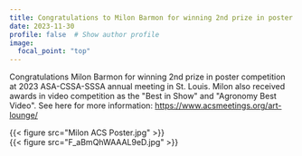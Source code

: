```yaml
---
title: Congratulations to Milon Barmon for winning 2nd prize in poster competition at 2023 ASA-CSSA-SSSA annual meeting 
date: 2023-11-30
profile: false  # Show author profile
image:
  focal_point: "top"
---
```


Congratulations Milon Barmon for winning 2nd prize in poster competition at 2023 ASA-CSSA-SSSA annual meeting in St. Louis. Milon also received awards in video competition as the "Best in Show" and "Agronomy Best Video". See here for more information: https://www.acsmeetings.org/art-lounge/


 {{< figure src="Milon ACS Poster.jpg" >}}  
  {{< figure src="F_aBmQhWAAAL9eD.jpg" >}}  

